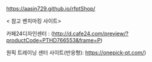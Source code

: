 
https://aasin729.github.io/rfptShop/




< 참고 벤치마킹 사이트> 

카페24디자인센터  : (http://d.cafe24.com/preview/?productCode=PTHD766553&frame=P) 

원픽 트레이닝 센터 사이트(반응형): https://onepick-pt.com/) 
  



